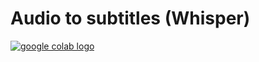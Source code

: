 # Audio to subtitles (Whisper)
<a href="https://colab.research.google.com/github/detektor777/colab_list_audio/blob/main/whisper.ipynb">
  <img src="https://colab.research.google.com/assets/colab-badge.svg" alt="google colab logo">
</a>

